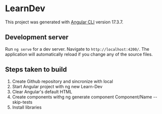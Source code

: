 # LearnDev

This project was generated with [Angular CLI](https://github.com/angular/angular-cli) version 17.3.7.

## Development server

Run `ng serve` for a dev server. Navigate to `http://localhost:4200/`. The application will automatically reload if you change any of the source files.

## Steps taken to build
1. Create Github repository and sincronize with local
2. Start Angular project with ng new Learn-Dev
3. Clear Angular's default HTML 
4. Create components withg ng generate component Component/Name --skip-tests
5. Install libraries 